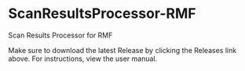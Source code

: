 # ScanResultsProcessor-RMF
Scan Results Processor for RMF

Make sure to download the latest Release by clicking the Releases link above.
For instructions, view the user manual.
